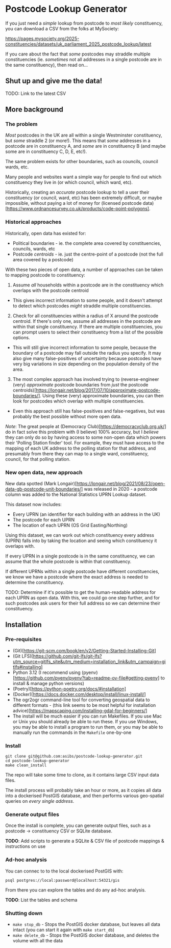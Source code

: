 # Postcode Lookup Generator

If you just need a _simple_ lookup from postcode to _most likely_ constituency, you can download a CSV from the folks
at MySociety:

https://pages.mysociety.org/2025-constituencies/datasets/uk_parliament_2025_postcode_lookup/latest

If you care about the fact that _some_ postcodes may straddle multiple constituencies (ie. _sometimes_ not all
addresses in a single postcode are in the same constituency), then read on...

## Shut up and give me the data!

TODO: Link to the latest CSV

## More background

### The problem

_Most_ postcodes in the UK are all within a single Westminster constituency, but _some_ straddle 2 (or more!). This
means that _some_ addresses in a postcode are in constituency A, and _some_ are in constituency B (and maybe some are
in constituency C, D, E, etc!).

The same problem exists for other boundaries, such as councils, council wards, etc.

Many people and websites want a simple way for people to find out which constituency they live in (or which council,
which ward, etc).

Historically, creating an _accurate_ postcode lookup to tell a user their constituency (or council, ward, etc) has
been extremely difficult, or maybe impossible, without paying a lot of money for
(licensed postcode data)[https://www.ordnancesurvey.co.uk/products/code-point-polygons].

### Historical approaches

Historically, open data has existed for:

- Political boundaries - ie. the complete area covered by constituencies, councils, wards, etc
- Postcode _centroids_ - ie. just the centre-point of a postcode (not the full area covered by a postcode)

With these two pieces of open data, a number of approaches can be taken to mapping postcode to constituency:

1. Assume _all_ households within a postcode are in the constituency which overlaps with the postcode centroid
  - This gives incorrect information to some people, and it doesn't attempt to detect which postcodes _might_
    straddle multiple constituencies.
2. Check for all constituencies within a radius of X around the postcode centroid. If there's only one, assume all
  addresses in the postcode are within that single constituency. If there are multiple constituencies, you can prompt
  users to select their constituency from a list of the possible options.
  - This will still give incorrect information to some people, because the boundary of a postcode may fall outside the
    radius you specify. It may also give many false-positives of uncertainty because postcodes have very big variations
    in size depending on the population density of the area.
3. The most complex approach has involved trying to (reverse-engineer (very) _approximate_ postcode boundaries from
  _just_ the postcode centroids)[https://longair.net/blog/2017/07/10/approximate-postcode-boundaries/]. Using these
  (very) approximate boundaries, you can then look for postcodes which overlap with multiple constituencies.
  - Even this approach still has false-positives and false-negatives, but was probably the best possible without more
    open data.

_Note_: The great people at (Democracy Club)[https://democracyclub.org.uk/] do in fact solve this problem with (I
believe) 100% accuracy, but I _believe_ they can only do so by having access to some non-open data which powers their
'Polling Station finder' tool. For example, they must have access to the mapping of each UK address to the polling
station for that address, and presumably from there they can map to a single ward, constituency, council, for that
polling station.

### New open data, new approach

New data spotted (Mark Longair)[https://longair.net/blog/2021/08/23/open-data-gb-postcode-unit-boundaries/] was
released in 2020 - a postcode column was added to the National Statistics UPRN Lookup dataset.

This dataset now includes:

- Every UPRN (an identifier for each building with an address in the UK)
- The postcode for each UPRN
- The location of each UPRN (OS Grid Easting/Northing)

Using this dataset, we can work out which constituency every address (UPRN) falls into by taking the location and
seeing which constituency it overlaps with.

If every UPRN in a single postcode is in the same constituency, we can assume that the whole postcode is within that
constituency.

If different UPRNs within a single postcode have different constituencies, we know we have a postcode where the exact
address is needed to determine the constituency.

TODO: Determine if it's possible to get the human-readable address for each UPRN as open data. With this, we could go
one step further, and for such postcodes ask users for their full address so we can determine their constituency.

## Installation

### Pre-requisites

- (Git)[https://git-scm.com/book/en/v2/Getting-Started-Installing-Git]
- (Git LFS)[https://github.com/git-lfs/git-lfs?utm_source=gitlfs_site&utm_medium=installation_link&utm_campaign=gitlfs#installing]
- Python 3.12 (I recommend using (pyenv)[https://github.com/pyenv/pyenv?tab=readme-ov-file#getting-pyenv] to install
  & manage python versions)
- (Poetry)[https://python-poetry.org/docs/#installation]
- (Docker)[https://docs.docker.com/desktop/install/linux-install/]
- The ogr2ogr command-line tool for converting geospatial data to different formats - (this link seems to be most
  helpful for installation advice)[https://mapscaping.com/installing-gdal-for-beginners/]
- The install will be much easier if you can run Makefiles. If you use Mac or Unix you should already be able to run
  these. If you use Windows, you may be able to install a program to run them, or you may be able to manually run the
  commands in the `Makefile` one-by-one

### Install

```
git clone git@github.com:asibs/postcode-lookup-generator.git
cd postcode-lookup-generator
make clean_install
```

The repo will take some time to clone, as it contains large CSV input data files.

The install process will probably take an hour or more, as it copies all data into a dockerised PostGIS database, and
then performs various geo-spatial queries on _every single address_.

### Generate output files

Once the install is complete, you can generate output files, such as a postcode -> constituency CSV or SQLite database.

**TODO**: Add scripts to generate a SQLite & CSV file of postcode mappings & instructions on use

### Ad-hoc analysis

You can connec to to the local dockerised PostGIS with:

`psql postgres://local:password@localhost:54321/gis`

From there you can explore the tables and do any ad-hoc analysis.

**TODO**: List the tables and schema

### Shutting down

- `make stop_db` - Stops the PostGIS docker database, but leaves all data intact (you can start it again with `make start_db`)
- `make delete_db` - Stops the PostGIS docker database, and deletes the volume with all the data